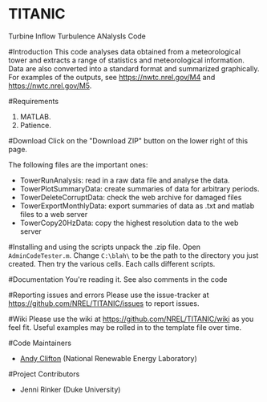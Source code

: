 # TITANIC
Turbine Inflow Turbulence ANalysIs Code

#Introduction
This code analyses data obtained from a meteorological tower and extracts a range of statistics and meteorological information. Data are also converted into a standard format and summarized graphically. For examples of the outputs, see https://nwtc.nrel.gov/M4 and https://nwtc.nrel.gov/M5.

#Requirements
1. MATLAB.
2. Patience.

#Download
Click on the "Download ZIP" button on the lower right of this page. 

The following files are the important ones:
* TowerRunAnalysis: read in a raw data file and analyse the data.
* TowerPlotSummaryData: create summaries of data for arbitrary periods.
* TowerDeleteCorruptData: check the web archive for damaged files
* TowerExportMonthlyData: export summaries of data as .txt and matlab files to a web server
* TowerCopy20HzData: copy the highest resolution data to the web server

#Installing and using the scripts
unpack the .zip file. Open `AdminCodeTester.m`. Change `C:\blah\` to be the path to the directory you just created. Then try the various cells. Each calls different scripts.

#Documentation
You're reading it. See also comments in the code

#Reporting issues and errors
Please use the issue-tracker at https://github.com/NREL/TITANIC/issues to report issues.

#Wiki
Please use the wiki at https://github.com/NREL/TITANIC/wiki as you feel fit. Useful examples may be rolled in to the template file over time.

#Code Maintainers
* [Andy Clifton](mailto:andrew.clifton@nrel.gov) (National Renewable Energy Laboratory)

#Project Contributors
* Jenni Rinker (Duke University)
